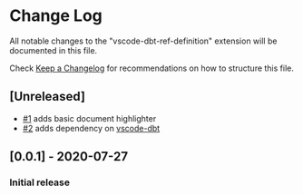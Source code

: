 # Change Log

All notable changes to the "vscode-dbt-ref-definition" extension will be documented in this file.

Check [Keep a Changelog](http://keepachangelog.com/) for recommendations on how to structure this file.

## [Unreleased]

- [#1](https://github.com/dorzey/vscode-sqlfluff/pull/1) adds basic document highlighter
- [#2](https://github.com/dorzey/vscode-sqlfluff/pull/2) adds dependency on [vscode-dbt](https://marketplace.visualstudio.com/items?itemName=bastienboutonnet.vscode-dbt)

## [0.0.1] - 2020-07-27

### Initial release
